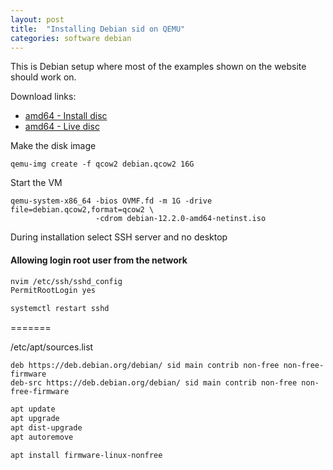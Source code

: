 ```yaml
---
layout: post
title:  "Installing Debian sid on QEMU"
categories: software debian
---
```


This is Debian setup where most of the examples shown on the website should work on.

Download links:

<!-- https://www.debian.org/CD/live/ -->

- [amd64 - Install disc](https://cdimage.debian.org/debian-cd/current/amd64/iso-cd/debian-12.2.0-amd64-netinst.iso)
- [amd64 - Live disc](https://cdimage.debian.org/debian-cd/current-live/amd64/iso-hybrid/)

Make the disk image

```
qemu-img create -f qcow2 debian.qcow2 16G
```

Start the VM

```
qemu-system-x86_64 -bios OVMF.fd -m 1G -drive file=debian.qcow2,format=qcow2 \
                   -cdrom debian-12.2.0-amd64-netinst.iso
```

During installation select SSH server and no desktop 


#### Allowing login root user from the network

```bash
nvim /etc/ssh/sshd_config
PermitRootLogin yes

systemctl restart sshd
```

=======

/etc/apt/sources.list

```
deb https://deb.debian.org/debian/ sid main contrib non-free non-free-firmware
deb-src https://deb.debian.org/debian/ sid main contrib non-free non-free-firmware
```

```bash
apt update
apt upgrade
apt dist-upgrade
apt autoremove

apt install firmware-linux-nonfree
```

